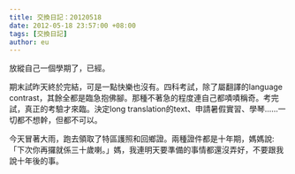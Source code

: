 ```yaml
---
title: 交換日記：20120518
date: 2012-05-18 23:57:00 +08:00
tags: [交換日記]
author: eu
---
```


放縱自己一個學期了，已經。  
  
期末試昨天終於完結，可是一點快樂也沒有。四科考試，除了屬翻譯的language contrast，其餘全都是臨急抱佛腳。那種不著急的程度連自己都嘖嘖稱奇。考完試，真正的考驗才來臨。決定long translation的text、申請暑假實習、學琴......一切都不想幹，但都不可以。  
  
今天冒著大雨，跑去領取了特區護照和回鄉證。兩種證件都是十年期，媽媽說:「下次你再攞就係三十歲喇。」媽，我連明天要準備的事情都還沒弄好，不要跟我說十年後的事。
